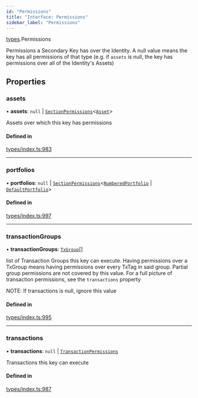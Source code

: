 ```yaml
---
id: "Permissions"
title: "Interface: Permissions"
sidebar_label: "Permissions"
---
```


[types](../../../modules/Types/Types.md).Permissions

Permissions a Secondary Key has over the Identity. A null value means the key has
  all permissions of that type (e.g. if `assets` is null, the key has permissions over all
  of the Identity's Assets)

## Properties

### assets

• **assets**: ``null`` \| [`SectionPermissions`](../SectionPermissions/SectionPermissions.md)<[`Asset`](../../../classes/API/Entities/Asset/Asset.md)\>

Assets over which this key has permissions

#### Defined in

[types/index.ts:983](https://github.com/PolymeshAssociation/polymesh-sdk/blob/95e180d2/src/types/index.ts#L983)

___

### portfolios

• **portfolios**: ``null`` \| [`SectionPermissions`](../SectionPermissions/SectionPermissions.md)<[`NumberedPortfolio`](../../../classes/API/Entities/NumberedPortfolio/NumberedPortfolio.md) \| [`DefaultPortfolio`](../../../classes/API/Entities/DefaultPortfolio/DefaultPortfolio.md)\>

#### Defined in

[types/index.ts:997](https://github.com/PolymeshAssociation/polymesh-sdk/blob/95e180d2/src/types/index.ts#L997)

___

### transactionGroups

• **transactionGroups**: [`TxGroup`](../../../enums/Types/TxGroup/TxGroup.md)[]

list of Transaction Groups this key can execute. Having permissions over a TxGroup
  means having permissions over every TxTag in said group. Partial group permissions are not
  covered by this value. For a full picture of transaction permissions, see the `transactions` property

NOTE: If transactions is null, ignore this value

#### Defined in

[types/index.ts:995](https://github.com/PolymeshAssociation/polymesh-sdk/blob/95e180d2/src/types/index.ts#L995)

___

### transactions

• **transactions**: ``null`` \| [`TransactionPermissions`](../TransactionPermissions/TransactionPermissions.md)

Transactions this key can execute

#### Defined in

[types/index.ts:987](https://github.com/PolymeshAssociation/polymesh-sdk/blob/95e180d2/src/types/index.ts#L987)
